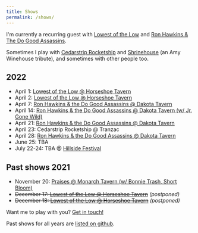 ```yaml
---
title: Shows
permalink: /shows/
---
```


I'm currently a recurring guest with [Lowest of the Low](http://lowestofthelow.com/) and [Ron Hawkins & The Do Good Assassins](https://www.ronhawkins.com/music/type/do-good-assassins/).

Sometimes I play with [Cedarstrip Rocketship](https://cedarstriprocketship.bandcamp.com/) and [Shrinehouse](https://www.facebook.com/shrinehouseband/) (an Amy Winehouse tribute), and sometimes with other people too. 

## 2022

- April 1: [Lowest of the Low @ Horseshoe Tavern](https://www.showclix.com/event/lowestofthelowhs1)
- April 2: [Lowest of the Low @ Horseshoe Tavern](https://www.showclix.com/event/lowestofthelowhs1)
- April 7: [Ron Hawkins & the Do Good Assassins @ Dakota Tavern](https://www.eventbrite.ca/e/ron-hawkins-and-the-do-good-assassins-tickets-289841011267)
- April 14: [Ron Hawkins & the Do Good Assassins @ Dakota Tavern (w/ Jr. Gone Wild)](https://www.eventbrite.ca/e/ron-hawkins-and-the-do-good-assassins-with-jr-gone-wild-tickets-290979105337)
- April 21: [Ron Hawkins & the Do Good Assassins @ Dakota Tavern](https://www.eventbrite.ca/e/ron-hawkins-and-the-do-good-assassins-tickets-290983327967)
- April 23: Cedarstrip Rocketship @ Tranzac
- April 28: [Ron Hawkins & the Do Good Assassins @ Dakota Tavern](https://www.eventbrite.ca/e/ron-hawkins-and-the-do-good-assassins-tickets-290990338937)
- June 25: TBA
- July 22-24: TBA @ [Hillside Festival](https://hillsidefestival.ca/)

## Past shows 2021

- November 20: [Praises @ Monarch Tavern (w/ Bonnie Trash, Short Bloom)](https://embed.showclix.com/event/praises-w-bonnie-trash-short-bloom)
- ~~December 17: [Lowest of the Low @ Horseshoe Tavern](https://www.showclix.com/event/lowestofthelowhs1)~~ _(postponed)_
- ~~December 18: [Lowest of the Low @ Horseshoe Tavern](https://www.showclix.com/event/lowestofthelowhs2)~~ _(postponed)_

Want me to play with you? [Get in touch!](mailto:me@ruhee.ca)


Past shows for all years are [listed on github](https://github.com/ruhee/show-archive/tree/master/raw).
